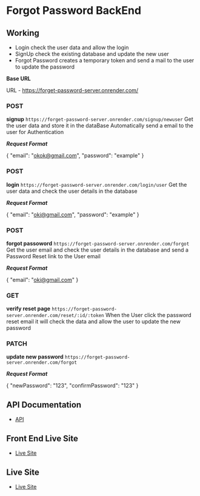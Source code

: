 # Forgot Password BackEnd

## Working

- Login check the user data and allow the login
- SignUp check the existing database and update the new user
- Forgot Password creates a temporary token and send a mail to the user to update the password

**Base URL**

URL - https://forget-password-server.onrender.com/

### POST

**signup**
`https://forget-password-server.onrender.com/signup/newuser`
Get the user data and store it in the dataBase
Automatically send a email to the user for Authentication

**_Request Format_**

{
"email": "okok@gmail.com",
"password": "example"
}

### POST

**login**
`https://forget-password-server.onrender.com/login/user`
Get the user data and check the user details in the database

**_Request Format_**

{
"email": "oki@gmail.com",
"password": "example"
}

### POST

**forgot passoword**
`https://forget-password-server.onrender.com/forgot`
Get the user email and check the user details in the database and send a Password Reset link to the User email

**_Request Format_**

{
"email": "oki@gmail.com"
}

### GET

**verify reset page**
`https://forget-password-server.onrender.com/reset/:id/:token`
When the User click the password reset email it will check the data and allow the user to update the new password

### PATCH

**update new password**
`https://forget-password-server.onrender.com/forgot`

**_Request Format_**

{
"newPassword": "123",
"confirmPassword": "123"
}

## API Documentation

- [API](https://documenter.getpostman.com/view/31335509/2s9YkkgPSB)

## Front End Live Site

- [Live Site](https://password-reset-flow-1999.netlify.app/)

## Live Site

- [Live Site](https://forget-password-server.onrender.com/)
